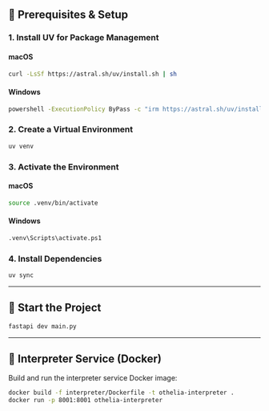 ## 🧰 Prerequisites & Setup

### 1. Install UV for Package Management

#### macOS

```bash
curl -LsSf https://astral.sh/uv/install.sh | sh
```

#### Windows

```bash
powershell -ExecutionPolicy ByPass -c "irm https://astral.sh/uv/install.ps1 | iex"
```

### 2. Create a Virtual Environment

```bash
uv venv
```

### 3. Activate the Environment

#### macOS

```bash
source .venv/bin/activate
```

#### Windows

```bash
.venv\Scripts\activate.ps1
```

### 4. Install Dependencies

```bash
uv sync
```

---

## 🚀 Start the Project

```bash
fastapi dev main.py
```

---

## 🐳 Interpreter Service (Docker)

Build and run the interpreter service Docker image:

```bash
docker build -f interpreter/Dockerfile -t othelia-interpreter .
docker run -p 8001:8001 othelia-interpreter
```
